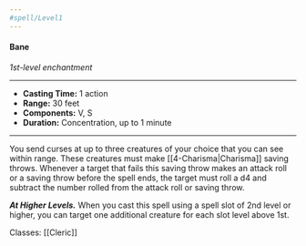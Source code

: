 ```yaml
---
#spell/Level1
---
```

#### Bane
*1st-level enchantment*
___
- **Casting Time:** 1 action
- **Range:** 30 feet
- **Components:** V, S
- **Duration:** Concentration, up to 1 minute
---
You send curses at up to three creatures of your choice that you can see within range. These creatures must make [[4-Charisma|Charisma]] saving throws. Whenever a target that fails this saving throw makes an attack roll or a saving throw before the spell ends, the target must roll a d4 and subtract the number rolled from the attack roll or saving throw.

***At Higher Levels.*** When you cast this spell using a spell slot of 2nd level or higher, you can target one additional creature for each slot level above 1st.

Classes: [[Cleric]]